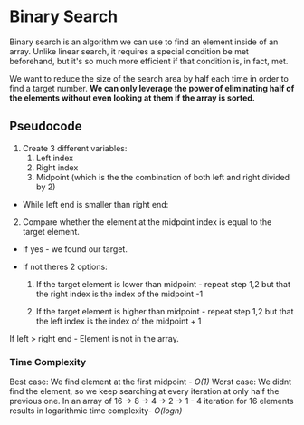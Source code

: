 # Binary Search 
Binary search is an algorithm we can use to find an element inside of an array. Unlike linear search, it requires a special condition be met beforehand, but it's so much more efficient if that condition is, in fact, met. 

We want to reduce the size of the search area by half each time in order to find a target number. **We can only leverage the power of eliminating half of the elements without even looking at them if the array is sorted.** 

## Pseudocode
1. Create 3 different variables: 
    1. Left index 
    2. Right index
    3. Midpoint (which is the the combination of both left and right divided by 2)
 - While left end is smaller than right end:

2. Compare whether the element at the midpoint index is equal to the target element.

- If yes - we found our target.
- If not theres 2 options:


    1. If the target element is lower than midpoint - repeat step 1,2 but that the right index is the index of the midpoint -1


    2. If the target element is higher than midpoint - repeat step 1,2 but that the left index is the index of the midpoint + 1


If left > right end - Element is not in the array. 




### Time Complexity
Best case: We find element at the first midpoint - _O(1)_
Worst case: We didnt find the element, so we keep searching at every iteration at only half the previous one.
In an array of 16 -> 8 -> 4 -> 2 -> 1 - 4 iteration for 16 elements results in logarithmic time complexity-  _O(logn)_